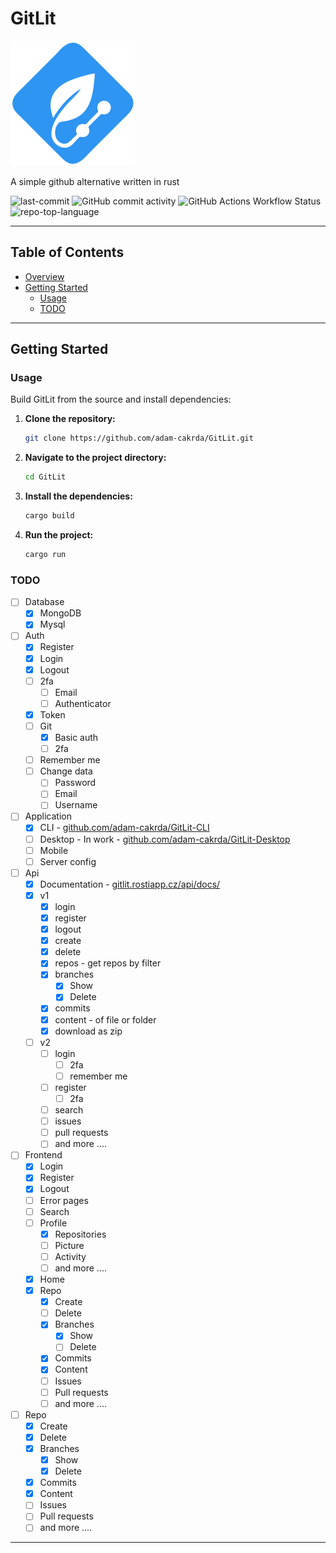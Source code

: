 # GitLit
![logo](https://raw.githubusercontent.com/adam-cakrda/GitLit/refs/heads/master/public/gitlit.svg)

A simple github alternative written in rust

![last-commit](https://img.shields.io/github/last-commit/adam-cakrda/GitLit?style=flat&logo=git&logoColor=white&color=0080ff)
![GitHub commit activity](https://img.shields.io/github/commit-activity/t/adam-cakrda/GitLit)
![GitHub Actions Workflow Status](https://img.shields.io/github/actions/workflow/status/adam-cakrda/GitLit/.github%2Fworkflows%2Frust.yml)
![repo-top-language](https://img.shields.io/github/languages/top/adam-cakrda/GitLit?style=flat&color=0080ff)

---

## Table of Contents
- [Overview](#GitLit)
- [Getting Started](#getting-started)
    - [Usage](#usage)
    - [TODO](#todo)

---

## Getting Started

### Usage
Build GitLit from the source and install dependencies:

1. **Clone the repository:**
   ```sh
   git clone https://github.com/adam-cakrda/GitLit.git
   ```

2. **Navigate to the project directory:**
   ```sh
   cd GitLit
   ```

3. **Install the dependencies:**
   ```sh
   cargo build
   ```

4. **Run the project:**
   ```sh
   cargo run
   ```

### TODO

- [ ] Database
    - [x] MongoDB
    - [x] Mysql 
  
- [ ] Auth
    - [x] Register
    - [x] Login
    - [x] Logout
    - [ ] 2fa
        - [ ] Email
        - [ ] Authenticator
    - [x] Token
    - [ ] Git
        - [x] Basic auth
        - [ ] 2fa
    - [ ] Remember me
    - [ ] Change data
        - [ ] Password
        - [ ] Email
        - [ ] Username

- [ ] Application
    - [x] CLI - [github.com/adam-cakrda/GitLit-CLI](https://github.com/adam-cakrda/GitLit-CLI)
    - [ ] Desktop - In work - [github.com/adam-cakrda/GitLit-Desktop](https://github.com/adam-cakrda/GitLit-Desktop)
    - [ ] Mobile
    - [ ] Server config  
      
- [ ] Api
    - [x] Documentation - [gitlit.rostiapp.cz/api/docs/](https://gitlit.rostiapp.cz/api/docs/)
    - [x] v1
        - [x] login
        - [x] register
        - [x] logout
        - [x] create
        - [x] delete
        - [x] repos - get repos by filter
        - [x] branches
          - [x] Show
          - [x] Delete
        - [x] commits
        - [x] content - of file or folder
        - [x] download as zip
    - [ ] v2
        - [ ] login
          - [ ] 2fa
          - [ ] remember me
        - [ ] register
            - [ ] 2fa
        - [ ] search
        - [ ] issues
        - [ ] pull requests
        - [ ] and more ....
      
- [ ] Frontend
    - [x] Login
    - [x] Register
    - [x] Logout
    - [ ] Error pages
    - [ ] Search
    - [ ] Profile
        - [x] Repositories
        - [ ] Picture
        - [ ] Activity
        - [ ] and more ....
    - [x] Home
    - [x] Repo
      - [x] Create
      - [ ] Delete
      - [x] Branches
        - [x] Show
        - [ ] Delete
      - [x] Commits
      - [x] Content
      - [ ] Issues
      - [ ] Pull requests
      - [ ] and more ....
  
- [ ] Repo
    - [x] Create
    - [x] Delete
    - [x] Branches
      - [x] Show
      - [x] Delete
    - [x] Commits
    - [x] Content
    - [ ] Issues
    - [ ] Pull requests
    - [ ] and more ....

---



